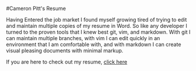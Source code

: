 #Cameron Pitt's Resume

Having Entered the job market I found myself growing tired of trying to edit and
maintain multiple copies of my resume in Word. So like any developer I
turned to the proven tools that I knew best git, vim, and markdown. With git I can
maintain multiple branches, with vim I can edit quickly in an environment that I
am comfortable with, and with markdown I can create visual pleasing documents
with minimal markup.

If you are here to check out my resume,
[click here](https://github.com/cpitt/cpitt_resume/blob/master/resume.md)
